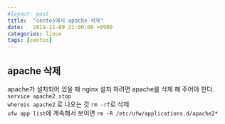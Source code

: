 ```yaml
---
#layout: post
title:  "centos에서 apache 삭제"
date:   2019-11-09 21:00:00 +0900
categories: linux
tags: [centos]
---
```


## apache 삭제

apache가 설치되어 있을 때 nginx 설치 하려면 apache를 삭제 해 주어야 한다.  
`service apache2 stop`  
`whereis apache2` 로 나오는 것 `rm -rf`로 삭제  
`ufw app list`에 계속해서 보이면 `rm -R /etc/ufw/applications.d/apache2*`